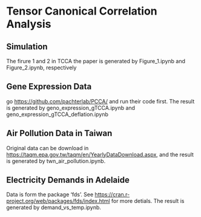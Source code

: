 # Tensor Canonical Correlation Analysis

## Simulation
The firure 1 and 2 in TCCA the paper is generated by Figure_1.ipynb and Figure_2.ipynb, respectively

## Gene Expression Data
go https://github.com/pachterlab/PCCA/ and run their code first.
The result is generated by geno_expression_gTCCA.ipynb and geno_expression_gTCCA_deflation.ipynb

## Air Pollution Data in Taiwan
Original data can be download in https://taqm.epa.gov.tw/taqm/en/YearlyDataDownload.aspx,
and the result is generated by twn_air_pollution.ipynb.

## Electricity Demands in Adelaide
Data is form the package ‘fds’. See https://cran.r-project.org/web/packages/fds/index.html for more detials.
The result is generated by demand_vs_temp.ipynb.

